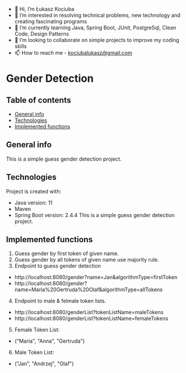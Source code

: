 - 👋 Hi, I’m Łukasz Kociuba
- 👀 I’m interested in resolving technical problems, new technology and creating fascinating programs
- 🌱 I’m currently learning Java, Spring Boot, JUnit, PostgreSql, Clean Code, Design Patterns
- 💞️ I’m looking to collaborate on simple projects to improve my coding skills
- 📫 How to reach me - kociubalukasz@gmail.com

# Gender Detection

## Table of contents
* [General info](#general-info)
* [Technologies](#technologies)
* [Implemented functions](#implemented-functions)

## General info
This is a simple guess gender detection project.
	
## Technologies
Project is created with:
* Java version: 11
* Maven
* Spring Boot version: 2.4.4
This is a simple guess gender detection project.

## Implemented functions
1. Guess gender by first token of given name.
2. Guess gender by all tokens of given name use majority rule.
3. Endpoint to guess gender detection
 -   http://localhost:8080/gender?name=Jan&algorithmType=firstToken
 -   http://localhost:8080/gender?name=Maria%20Gertruda%20Olaf&algorithmType=allTokens
4. Endpoint to male & felmale token lists.
 -    http://localhost:8080/genderList?tokenListName=maleTokens
 -    http://localhost:8080/genderList?tokenListName=femaleTokens

5. Female Token List:
 -   ("Maria", "Anna", "Gertruda")
6. Male Token List:
 -   ("Jan", "Andrzej", "Olaf")
